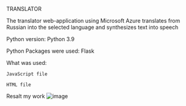 TRANSLATOR

The translator web-application using Microsoft Azure translates from Russian into the selected language and synthesizes text into speech

Python version: Python 3.9

Python Packages were used: Flask

What was used:

    JavaScript file

    HTML file

Resalt my work
![image](https://user-images.githubusercontent.com/90320655/146940042-5fd2edb9-fafe-44c5-ab53-8b12984d7755.png)

